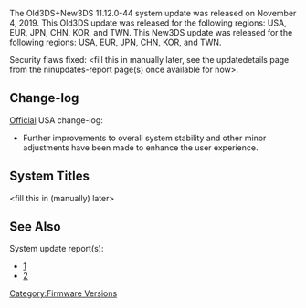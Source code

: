 The Old3DS+New3DS 11.12.0-44 system update was released on November 4,
2019. This Old3DS update was released for the following regions: USA,
EUR, JPN, CHN, KOR, and TWN. This New3DS update was released for the
following regions: USA, EUR, JPN, CHN, KOR, and TWN.

Security flaws fixed: \<fill this in manually later, see the
updatedetails page from the ninupdates-report page(s) once available for
now\>.

## Change-log

[Official](https://en-americas-support.nintendo.com/app/answers/detail/a_id/667/p/430/c/267)
USA change-log:

- Further improvements to overall system stability and other minor
  adjustments have been made to enhance the user experience.

## System Titles

\<fill this in (manually) later\>

## See Also

System update report(s):

- [1](https://yls8.mtheall.com/ninupdates/reports.php?date=11-04-19_07-05-06&sys=ctr)
- [2](https://yls8.mtheall.com/ninupdates/reports.php?date=11-04-19_07-05-11&sys=ktr)

[Category:Firmware Versions](Category:Firmware_Versions "wikilink")